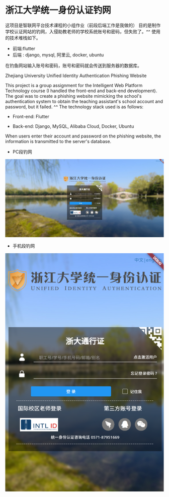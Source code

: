 # 浙江大学统一身份认证钓网

这项目是智联网平台技术课程的小组作业（前段后端工作是我做的）
目的是制作学校认证网站的钓网，入侵助教老师的学校系统账号和密码，但失败了。^^
使用的技术堆栈如下。

- 前端:flutter
- 后端 : django, mysql, 阿里云, docker, ubuntu

在钓鱼网站输入账号和密码，账号和密码就会传送到服务器的数据库。

Zhejiang University Unified Identity Authentication Phishing Website

This project is a group assignment for the Intelligent Web Platform Technology course (I handled the front-end and back-end development).
The goal was to create a phishing website mimicking the school's authentication system to obtain the teaching assistant's school account and password, but it failed. ^^
The technology stack used is as follows:

- Front-end: Flutter

- Back-end: Django, MySQL, Alibaba Cloud, Docker, Ubuntu

When users enter their account and password on the phishing website, the information is transmitted to the server's database.

- PC段钓网

  
![电脑版本](https://github.com/edward5419/zhejiang_univ_hacking_project/raw/main/fishing_site/readme_data/computer.jpg)


- 手机段钓网


![手机版本](https://github.com/edward5419/zhejiang_univ_hacking_project/blob/main/fishing_site/readme_data/phone.png)
